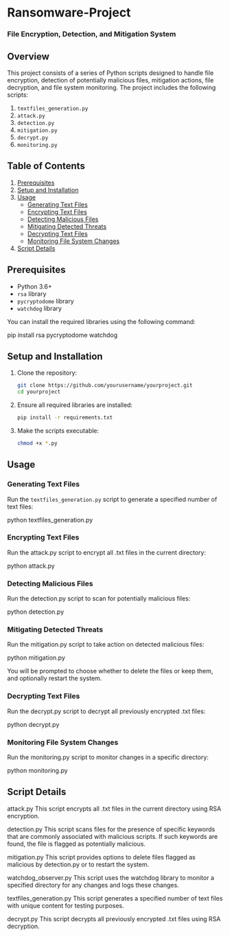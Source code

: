 # Ransomware-Project

### File Encryption, Detection, and Mitigation System

## Overview

This project consists of a series of Python scripts designed to handle file encryption, detection of potentially malicious files, mitigation actions, file decryption, and file system monitoring. The project includes the following scripts:

1. `textfiles_generation.py`
2. `attack.py`
3. `detection.py`
4. `mitigation.py`
5. `decrypt.py`
6. `monitoring.py`
   
## Table of Contents

1. [Prerequisites](#prerequisites)
2. [Setup and Installation](#setup-and-installation)
3. [Usage](#usage)
    - [Generating Text Files](#generating-text-files)
    - [Encrypting Text Files](#encrypting-text-files)
    - [Detecting Malicious Files](#detecting-malicious-files)
    - [Mitigating Detected Threats](#mitigating-detected-threats)
    - [Decrypting Text Files](#decrypting-text-files)
    - [Monitoring File System Changes](#monitoring-file-system-changes)
4. [Script Details](#scriptdetails)


## Prerequisites

- Python 3.6+
- `rsa` library
- `pycryptodome` library
- `watchdog` library

You can install the required libraries using the following command:

pip install rsa pycryptodome watchdog


## Setup and Installation

1. Clone the repository:
    ```sh
    git clone https://github.com/yourusername/yourproject.git
    cd yourproject
    ```

2. Ensure all required libraries are installed:
    ```sh
    pip install -r requirements.txt
    ```

3. Make the scripts executable:
    ```sh
    chmod +x *.py
    ```

## Usage

### Generating Text Files
Run the `textfiles_generation.py` script to generate a specified number of text files:

python textfiles_generation.py

### Encrypting Text Files
Run the attack.py script to encrypt all .txt files in the current directory:

python attack.py

### Detecting Malicious Files
Run the detection.py script to scan for potentially malicious files:

python detection.py

### Mitigating Detected Threats
Run the mitigation.py script to take action on detected malicious files:

python mitigation.py

You will be prompted to choose whether to delete the files or keep them, and optionally restart the system.

### Decrypting Text Files
Run the decrypt.py script to decrypt all previously encrypted .txt files:

python decrypt.py

### Monitoring File System Changes
Run the monitoring.py script to monitor changes in a specific directory:

python monitoring.py


## Script Details
attack.py
This script encrypts all .txt files in the current directory using RSA encryption.

detection.py
This script scans files for the presence of specific keywords that are commonly associated with malicious scripts. If such keywords are found, the file is flagged as potentially malicious.

mitigation.py
This script provides options to delete files flagged as malicious by detection.py or to restart the system.

watchdog_observer.py
This script uses the watchdog library to monitor a specified directory for any changes and logs these changes.

textfiles_generation.py
This script generates a specified number of text files with unique content for testing purposes.

decrypt.py
This script decrypts all previously encrypted .txt files using RSA decryption.

